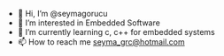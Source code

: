 - 👋 Hi, I’m @seymagorucu
- 👀 I’m interested in Embedded Software
- 🌱 I’m currently learning c, c++ for embedded systems
- 📫 How to reach me seyma_grc@hotmail.com

<!---
seymagorucu/seymagorucu is a ✨ special ✨ repository because its `README.md` (this file) appears on your GitHub profile.
You can click the Preview link to take a look at your changes.
--->
